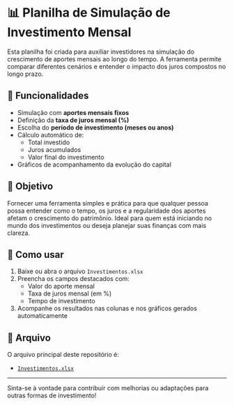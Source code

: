 # 📊 Planilha de Simulação de Investimento Mensal

Esta planilha foi criada para auxiliar investidores na simulação do crescimento de aportes mensais ao longo do tempo. A ferramenta permite comparar diferentes cenários e entender o impacto dos juros compostos no longo prazo.

## 🔧 Funcionalidades

- Simulação com **aportes mensais fixos**
- Definição da **taxa de juros mensal (%)**
- Escolha do **período de investimento (meses ou anos)**
- Cálculo automático de:
  - Total investido
  - Juros acumulados
  - Valor final do investimento
- Gráficos de acompanhamento da evolução do capital

## 🎯 Objetivo

Fornecer uma ferramenta simples e prática para que qualquer pessoa possa entender como o tempo, os juros e a regularidade dos aportes afetam o crescimento do patrimônio. Ideal para quem está iniciando no mundo dos investimentos ou deseja planejar suas finanças com mais clareza.

## 📂 Como usar

1. Baixe ou abra o arquivo `Investimentos.xlsx`
2. Preencha os campos destacados com:
   - Valor do aporte mensal
   - Taxa de juros mensal (em %)
   - Tempo de investimento
3. Acompanhe os resultados nas colunas e nos gráficos gerados automaticamente

## 📎 Arquivo

O arquivo principal deste repositório é:

- [`Investimentos.xlsx`](https://github.com/jpmustang/DIO/blob/main/Investimentos.xlsx)

---

Sinta-se à vontade para contribuir com melhorias ou adaptações para outras formas de investimento!
